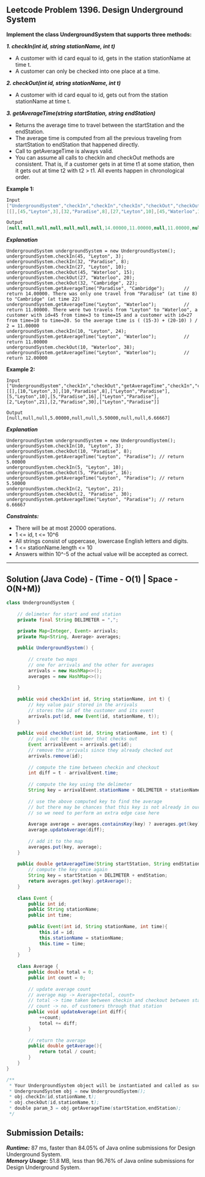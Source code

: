 ## Leetcode Problem 1396. Design Underground System

**Implement the class UndergroundSystem that supports three methods:**

***1. checkIn(int id, string stationName, int t)***
- A customer with id card equal to id, gets in the station stationName at time t.
- A customer can only be checked into one place at a time.

***2. checkOut(int id, string stationName, int t)***
- A customer with id card equal to id, gets out from the station stationName at time t.

***3. getAverageTime(string startStation, string endStation)***
- Returns the average time to travel between the startStation and the endStation.
- The average time is computed from all the previous traveling from startStation to endStation that happened directly.
- Call to getAverageTime is always valid.
- You can assume all calls to checkIn and checkOut methods are consistent. That is, if a customer gets in at time t1 at some station, then it gets out at time t2 with t2 > t1. All events happen in chronological order.

**Example 1:**

```java
Input
["UndergroundSystem","checkIn","checkIn","checkIn","checkOut","checkOut","checkOut","getAverageTime","getAverageTime","checkIn","getAverageTime","checkOut","getAverageTime"]
[[],[45,"Leyton",3],[32,"Paradise",8],[27,"Leyton",10],[45,"Waterloo",15],[27,"Waterloo",20],[32,"Cambridge",22],["Paradise","Cambridge"],["Leyton","Waterloo"],[10,"Leyton",24],["Leyton","Waterloo"],[10,"Waterloo",38],["Leyton","Waterloo"]]

Output
[null,null,null,null,null,null,null,14.00000,11.00000,null,11.00000,null,12.00000]
```
***Explanation***
```
UndergroundSystem undergroundSystem = new UndergroundSystem();
undergroundSystem.checkIn(45, "Leyton", 3);
undergroundSystem.checkIn(32, "Paradise", 8);
undergroundSystem.checkIn(27, "Leyton", 10);
undergroundSystem.checkOut(45, "Waterloo", 15);
undergroundSystem.checkOut(27, "Waterloo", 20);
undergroundSystem.checkOut(32, "Cambridge", 22);
undergroundSystem.getAverageTime("Paradise", "Cambridge");       // return 14.00000. There was only one travel from "Paradise" (at time 8) to "Cambridge" (at time 22)
undergroundSystem.getAverageTime("Leyton", "Waterloo");          // return 11.00000. There were two travels from "Leyton" to "Waterloo", a customer with id=45 from time=3 to time=15 and a customer with id=27 from time=10 to time=20. So the average time is ( (15-3) + (20-10) ) / 2 = 11.00000
undergroundSystem.checkIn(10, "Leyton", 24);
undergroundSystem.getAverageTime("Leyton", "Waterloo");          // return 11.00000
undergroundSystem.checkOut(10, "Waterloo", 38);
undergroundSystem.getAverageTime("Leyton", "Waterloo");          // return 12.00000
```

**Example 2:**

```
Input
["UndergroundSystem","checkIn","checkOut","getAverageTime","checkIn","checkOut","getAverageTime","checkIn","checkOut","getAverageTime"]
[[],[10,"Leyton",3],[10,"Paradise",8],["Leyton","Paradise"],[5,"Leyton",10],[5,"Paradise",16],["Leyton","Paradise"],[2,"Leyton",21],[2,"Paradise",30],["Leyton","Paradise"]]

Output
[null,null,null,5.00000,null,null,5.50000,null,null,6.66667]
```
***Explanation***
```
UndergroundSystem undergroundSystem = new UndergroundSystem();
undergroundSystem.checkIn(10, "Leyton", 3);
undergroundSystem.checkOut(10, "Paradise", 8);
undergroundSystem.getAverageTime("Leyton", "Paradise"); // return 5.00000
undergroundSystem.checkIn(5, "Leyton", 10);
undergroundSystem.checkOut(5, "Paradise", 16);
undergroundSystem.getAverageTime("Leyton", "Paradise"); // return 5.50000
undergroundSystem.checkIn(2, "Leyton", 21);
undergroundSystem.checkOut(2, "Paradise", 30);
undergroundSystem.getAverageTime("Leyton", "Paradise"); // return 6.66667
```

***Constraints:***

- There will be at most 20000 operations.
- 1 <= id, t <= 10^6
- All strings consist of uppercase, lowercase English letters and digits.
- 1 <= stationName.length <= 10
- Answers within 10^-5 of the actual value will be accepted as correct.

---

## Solution (Java Code) - (Time - O(1)  |   Space - O(N+M))

```java
class UndergroundSystem {
    
    // delimeter for start and end station
    private final String DELIMETER = ",";
    
    private Map<Integer, Event> arrivals;
    private Map<String, Average> averages;

    public UndergroundSystem() {
        
        // create two maps
        // one for arrivals and the other for averages
        arrivals = new HashMap<>();
        averages = new HashMap<>();
        
    }
    
    public void checkIn(int id, String stationName, int t) {
        // key value pair stored in the arrivals
        // stores the id of the customer and its event
        arrivals.put(id, new Event(id, stationName, t));
    }
    
    public void checkOut(int id, String stationName, int t) {
        // pull out the customer that checks out
        Event arrivalEvent = arrivals.get(id);
        // remove the arrivals since they already checked out
        arrivals.remove(id);
        
        // compute the time between checkin and checkout
        int diff = t - arrivalEvent.time; 
        
        // compute the key using the delimeter
        String key = arrivalEvent.stationName + DELIMETER + stationName;
        
        // use the above computed key to find the average
        // but there may be chances that this key is not already in our map
        // so we need to perform an extra edge case here
        
        Average average = averages.containsKey(key) ? averages.get(key) : new Average();
        average.updateAverage(diff);
        
        // add it to the map
        averages.put(key, average);
    }
    
    public double getAverageTime(String startStation, String endStation) {
        // compute the key once again
        String key = startStation + DELIMETER + endStation;
        return averages.get(key).getAverage();
    }
    
    class Event {
        public int id;
        public String stationName;
        public int time;
        
        public Event(int id, String stationName, int time){
            this.id = id;
            this.stationName = stationName;
            this.time = time;
        }
    }
    
    class Average {
        public double total = 0;
        public int count = 0;
        
        // update average count
        // average map -> Average<total, count>
        // total -> time taken between checkin and checkout between stations
        // count -> no. of customers through that station
        public void updateAverage(int diff){
            ++count;
            total += diff;
        }
        
        // return the average
        public double getAverage(){
            return total / count;
        }
    }
}

/**
 * Your UndergroundSystem object will be instantiated and called as such:
 * UndergroundSystem obj = new UndergroundSystem();
 * obj.checkIn(id,stationName,t);
 * obj.checkOut(id,stationName,t);
 * double param_3 = obj.getAverageTime(startStation,endStation);
 */
```

## Submission Details:
***Runtime:*** 87 ms, faster than 84.05% of Java online submissions for Design Underground System. <br/>
***Memory Usage:*** 51.8 MB, less than 96.76% of Java online submissions for Design Underground System.


